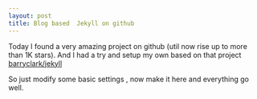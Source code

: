 ```yaml
---
layout: post
title: Blog based  Jekyll on github
---
```




Today I found a very amazing project on github (util now rise up to more than 1K stars). And  I had a try and setup my own based on  that project [barryclark/jekyll](https://github.com/barryclark/jekyll-now)

So just modify some basic settings ,  now make  it here and everything go well.


